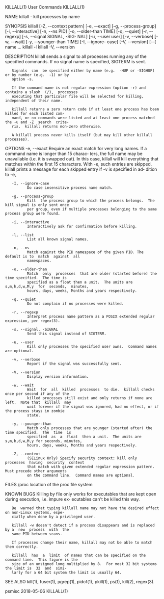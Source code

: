 KILLALL(1)                                   User Commands                                  KILLALL(1)

NAME
       killall - kill processes by name

SYNOPSIS
       killall [-Z, --context pattern] [-e, --exact] [-g, --process-group] [-i, --interactive]
       [-n, --ns PID] [-o, --older-than TIME] [-q, --quiet] [-r, --regexp] [-s, --signal SIGNAL, -SIG‐
       NAL] [-u, --user user] [-v, --verbose] [-w, --wait] [-y, --younger-than TIME] [-I, --ignore-
       case] [-V, --version] [--] name ...
       killall -l
       killall -V, --version

DESCRIPTION
       killall sends a signal to all processes running any of the specified commands.   If  no  signal
       name is specified, SIGTERM is sent.

       Signals  can  be specified either by name (e.g.  -HUP or -SIGHUP) or by number (e.g.  -1) or by
       option -s.

       If the command name is not regular expression (option -r) and contains a slash  (/),  processes
       executing that particular file will be selected for killing, independent of their name.

       killall returns a zero return code if at least one process has been killed for each listed com‐
       mand, or no commands were listed and at least one process matched the -u and -Z  search  crite‐
       ria.  killall returns non-zero otherwise.

       A killall process never kills itself (but may kill other killall processes).

OPTIONS
       -e, --exact
              Require an exact match for very long names.  If a command name is longer than 15 charac‐
              ters, the full name may be unavailable (i.e.  it is swapped out).  In this case, killall
              will kill everything that matches within the first 15 characters.  With -e, such entries
              are skipped.  killall prints a message for each skipped entry if -v is specified in  ad‐
              dition to -e,

       -I, --ignore-case
              Do case insensitive process name match.

       -g, --process-group
              Kill  the process group to which the process belongs.  The kill signal is only sent once
              per group, even if multiple processes belonging to the same process group were found.

       -i, --interactive
              Interactively ask for confirmation before killing.

       -l, --list
              List all known signal names.

       -n, --ns
              Match against the PID namespace of the given PID. The default is to  match  against  all
              namespaces.

       -o, --older-than
              Match  only  processes  that are older (started before) the time specified.  The time is
              specified as a float then a unit.  The units are  s,m,h,d,w,M,y  for  seconds,  minutes,
              hours, days, weeks, Months and years respectively.

       -q, --quiet
              Do not complain if no processes were killed.

       -r, --regexp
              Interpret process name pattern as a POSIX extended regular expression, per regex(3).

       -s, --signal, -SIGNAL
              Send this signal instead of SIGTERM.

       -u, --user
              Kill only processes the specified user owns.  Command names are optional.

       -v, --verbose
              Report if the signal was successfully sent.

       -V, --version
              Display version information.

       -w, --wait
              Wait  for  all  killed  processes  to die.  killall checks once per second if any of the
              killed processes still exist and only returns if none are left.  Note that  killall  may
              wait forever if the signal was ignored, had no effect, or if the process stays in zombie
              state.

       -y, --younger-than
              Match only processes that are younger (started after) the time specified.  The  time  is
              specified  as  a  float  then a unit.  The units are s,m,h,d,w,M,y for seconds, minutes,
              hours, days, weeks, Months and years respectively.

       -Z, --context
              (SELinux Only) Specify security context: kill only  processes  having  security  context
              that match with given extended regular expression pattern.  Must precede other arguments
              on the command line.  Command names are optional.

FILES
       /proc  location of the proc file system

KNOWN BUGS
       Killing by file only works for executables that are kept open during execution, i.e. impure ex‐
       ecutables can't be killed this way.

       Be  warned that typing killall name may not have the desired effect on non-Linux systems, espe‐
       cially when done by a privileged user.

       killall -w doesn't detect if a process disappears and is replaced by a  new  process  with  the
       same PID between scans.

       If processes change their name, killall may not be able to match them correctly.

       killall  has  a  limit  of names that can be specified on the command line.  This figure is the
       size of an unsigned long multiplied by 8.  For most 32 bit systems the limit is  32  and  simi‐
       larly for a 64 bit system the limit is usually 64.

SEE ALSO
       kill(1), fuser(1), pgrep(1), pidof(1), pkill(1), ps(1), kill(2), regex(3).

psmisc                                        2018-05-06                                    KILLALL(1)
